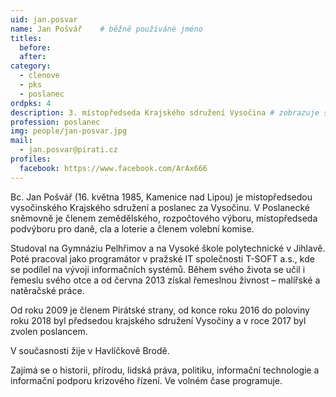 ```yaml
---
uid: jan.posvar
name: Jan Pošvář  	# běžně používáné jméno
titles:
  before:
  after:
category:
  - clenove
  - pks
  - poslanec
ordpks: 4
description: 3. místopředseda Krajského sdružení Vysočina # zobrazuje se v lide
profession: poslanec
img: people/jan-posvar.jpg
mail:
  - jan.posvar@pirati.cz
profiles:
  facebook: https://www.facebook.com/ArAx666 
---
```


Bc. Jan Pošvář (16. května 1985, Kamenice nad Lipou) je místopředsedou
vysočinského Krajského sdružení a poslanec za Vysočinu. V Poslanecké
sněmovně je členem zemědělského, rozpočtového výboru, místopředseda
podvýboru pro daně, cla a loterie a členem volební komise.

Studoval na Gymnáziu Pelhřimov a na Vysoké škole polytechnické v
Jihlavě. Poté pracoval jako programátor v pražské IT společnosti T-SOFT
a.s., kde se podílel na vývoji informačních systémů. Během svého života
se učil i řemeslu svého otce a od června 2013 získal řemeslnou živnost –
malířské a natěračské práce.

Od roku 2009 je členem Pirátské strany, od konce roku 2016 do poloviny
roku 2018 byl předsedou krajského sdružení Vysočiny a v roce 2017 byl
zvolen poslancem.

V současnosti žije v Havlíčkově Brodě.

Zajímá se o historii, přírodu, lidská práva, politiku, informační
technologie a informační podporu krizového řízení. Ve volném čase
programuje. 

